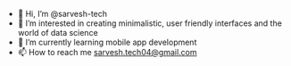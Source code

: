 - 👋 Hi, I’m @sarvesh-tech
- 👀 I’m interested in creating minimalistic, user friendly interfaces and the world of data science
- 🌱 I’m currently learning mobile app development
- 📫 How to reach me sarvesh.tech04@gmail.com

<!---
sarvesh-tech/sarvesh-tech is a ✨ special ✨ repository because its `README.md` (this file) appears on your GitHub profile.
You can click the Preview link to take a look at your changes.
--->
